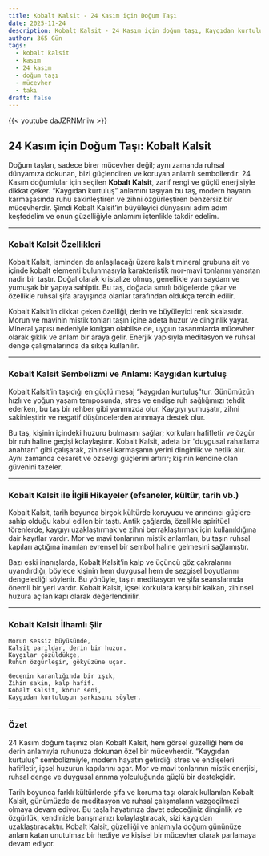 ```yaml
---
title: Kobalt Kalsit - 24 Kasım için Doğum Taşı
date: 2025-11-24
description: Kobalt Kalsit - 24 Kasım için doğum taşı, Kaygıdan kurtuluş sembolü. Bu özel taşın derin anlamını öğrenin.
author: 365 Gün
tags:
  - kobalt kalsit
  - kasım
  - 24 kasım
  - doğum taşı
  - mücevher
  - takı
draft: false
---
```


{{< youtube daJZRNMriiw >}}

## 24 Kasım için Doğum Taşı: Kobalt Kalsit

Doğum taşları, sadece birer mücevher değil; aynı zamanda ruhsal dünyamıza dokunan, bizi güçlendiren ve koruyan anlamlı sembollerdir. 24 Kasım doğumlular için seçilen **Kobalt Kalsit**, zarif rengi ve güçlü enerjisiyle dikkat çeker. “Kaygıdan kurtuluş” anlamını taşıyan bu taş, modern hayatın karmaşasında ruhu sakinleştiren ve zihni özgürleştiren benzersiz bir mücevherdir. Şimdi Kobalt Kalsit’in büyüleyici dünyasını adım adım keşfedelim ve onun güzelliğiyle anlamını içtenlikle takdir edelim.

---

### Kobalt Kalsit Özellikleri

Kobalt Kalsit, isminden de anlaşılacağı üzere kalsit mineral grubuna ait ve içinde kobalt elementi bulunmasıyla karakteristik mor-mavi tonlarını yansıtan nadir bir taştır. Doğal olarak kristalize olmuş, genellikle yarı saydam ve yumuşak bir yapıya sahiptir. Bu taş, doğada sınırlı bölgelerde çıkar ve özellikle ruhsal şifa arayışında olanlar tarafından oldukça tercih edilir.

Kobalt Kalsit’in dikkat çeken özelliği, derin ve büyüleyici renk skalasıdır. Morun ve mavinin mistik tonları taşın içine adeta huzur ve dinginlik yayar. Mineral yapısı nedeniyle kırılgan olabilse de, uygun tasarımlarda mücevher olarak şıklık ve anlam bir araya gelir. Enerjik yapısıyla meditasyon ve ruhsal denge çalışmalarında da sıkça kullanılır.

---

### Kobalt Kalsit Sembolizmi ve Anlamı: Kaygıdan kurtuluş

Kobalt Kalsit’in taşıdığı en güçlü mesaj “kaygıdan kurtuluş”tur. Günümüzün hızlı ve yoğun yaşam temposunda, stres ve endişe ruh sağlığımızı tehdit ederken, bu taş bir rehber gibi yanımızda olur. Kaygıyı yumuşatır, zihni sakinleştirir ve negatif düşüncelerden arınmaya destek olur.

Bu taş, kişinin içindeki huzuru bulmasını sağlar; korkuları hafifletir ve özgür bir ruh haline geçişi kolaylaştırır. Kobalt Kalsit, adeta bir “duygusal rahatlama anahtarı” gibi çalışarak, zihinsel karmaşanın yerini dinginlik ve netlik alır. Aynı zamanda cesaret ve özsevgi güçlerini artırır; kişinin kendine olan güvenini tazeler.

---

### Kobalt Kalsit ile İlgili Hikayeler (efsaneler, kültür, tarih vb.)

Kobalt Kalsit, tarih boyunca birçok kültürde koruyucu ve arındırıcı güçlere sahip olduğu kabul edilen bir taştı. Antik çağlarda, özellikle spiritüel törenlerde, kaygıyı uzaklaştırmak ve zihni berraklaştırmak için kullanıldığına dair kayıtlar vardır. Mor ve mavi tonlarının mistik anlamları, bu taşın ruhsal kapıları açtığına inanılan evrensel bir sembol haline gelmesini sağlamıştır.

Bazı eski inanışlarda, Kobalt Kalsit’in kalp ve üçüncü göz çakralarını uyandırdığı, böylece kişinin hem duygusal hem de sezgisel boyutlarını dengelediği söylenir. Bu yönüyle, taşın meditasyon ve şifa seanslarında önemli bir yeri vardır. Kobalt Kalsit, içsel korkulara karşı bir kalkan, zihinsel huzura açılan kapı olarak değerlendirilir.

---

### Kobalt Kalsit İlhamlı Şiir

```
Morun sessiz büyüsünde,
Kalsit parıldar, derin bir huzur.
Kaygılar çözüldükçe,
Ruhun özgürleşir, gökyüzüne uçar.

Gecenin karanlığında bir ışık,
Zihin sakin, kalp hafif.
Kobalt Kalsit, korur seni,
Kaygıdan kurtuluşun şarkısını söyler.
```

---

### Özet

24 Kasım doğum taşınız olan Kobalt Kalsit, hem görsel güzelliği hem de derin anlamıyla ruhunuza dokunan özel bir mücevherdir. “Kaygıdan kurtuluş” sembolizmiyle, modern hayatın getirdiği stres ve endişeleri hafifletir, içsel huzurun kapılarını açar. Mor ve mavi tonlarının mistik enerjisi, ruhsal denge ve duygusal arınma yolculuğunda güçlü bir destekçidir.

Tarih boyunca farklı kültürlerde şifa ve koruma taşı olarak kullanılan Kobalt Kalsit, günümüzde de meditasyon ve ruhsal çalışmaların vazgeçilmezi olmaya devam ediyor. Bu taşla hayatınıza davet edeceğiniz dinginlik ve özgürlük, kendinizle barışmanızı kolaylaştıracak, sizi kaygıdan uzaklaştıracaktır. Kobalt Kalsit, güzelliği ve anlamıyla doğum gününüze anlam katan unutulmaz bir hediye ve kişisel bir mücevher olarak parlamaya devam ediyor.
